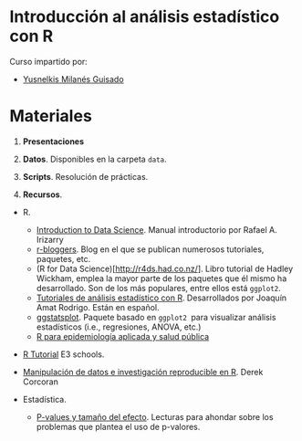 # Introducción al análisis estadístico con R

Curso impartido por:

- [Yusnelkis Milanés Guisado](https://www.linkedin.com/in/yusnelkis/)


Materiales
=========

1. **Presentaciones**


2. **Datos**. Disponibles en la carpeta `data`.

3. **Scripts**. Resolución de prácticas.

5. **Recursos**.

  - R.
    - [Introduction to Data Science](https://rafalab.github.io/dsbook/). Manual introductorio por Rafael A. Irizarry
    - [r-bloggers](https://www.r-bloggers.com/). Blog en el que se publican numerosos tutoriales, paquetes, etc.
    - (R for Data Science)[http://r4ds.had.co.nz/]. Libro tutorial de Hadley Wickham, emplea la mayor parte de los paquetes que él mismo ha desarrollado. Son de los más populares, entre ellos está `ggplot2`.
    - [Tutoriales de análisis estadístico con R](https://rpubs.com/Joaquin_AR). Desarrollados por Joaquín Amat Rodrigo. Están en español.
    - [ggstatsplot](https://github.com/IndrajeetPatil/ggstatsplot). Paquete basado en `ggplot2 `para visualizar análisis estadísticos (i.e., regresiones, ANOVA, etc.)
    - [R para epidemiología aplicada y salud pública](https://epirhandbook.com/es/index.html)
   - [R Tutorial](https://www.w3schools.com/r/?fbclid=IwAR0LOEPtKG7e3TdCN5wsKGl0bcLgqkhAy4El5dI2YNYVWjeH6K1aGCJ34xg) E3 schools.
   - [Manipulación de datos e investigación reproducible en R](https://bookdown.org/content/bc094819-6bce-4648-83a2-c015ba9ef1aa/). Derek Corcoran
      
  - Estadística.
    - [P-values y tamaño del efecto](https://github.com/elrobin/introstatsconr/tree/master/p-values). Lecturas para ahondar sobre los problemas que plantea el uso de p-valores.
  




